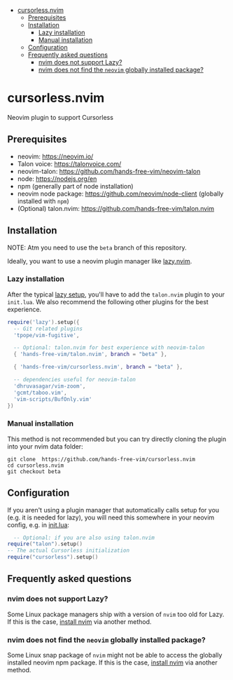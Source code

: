<!-- vim-markdown-toc GFM -->

- [cursorless.nvim](#cursorlessnvim)
  - [Prerequisites](#prerequisites)
  - [Installation](#installation)
    - [Lazy installation](#lazy-installation)
    - [Manual installation](#manual-installation)
  - [Configuration](#configuration)
  - [Frequently asked questions](#frequently-asked-questions)
    - [nvim does not support Lazy?](#nvim-does-not-support-lazy)
    - [nvim does not find the `neovim` globally installed package?](#nvim-does-not-find-the-neovim-globally-installed-package)

<!-- vim-markdown-toc -->

# cursorless.nvim

Neovim plugin to support Cursorless

## Prerequisites

- neovim: https://neovim.io/
- Talon voice: https://talonvoice.com/
- neovim-talon: https://github.com/hands-free-vim/neovim-talon
- node: https://nodejs.org/en
- npm (generally part of node installation)
- neovim node package: https://github.com/neovim/node-client (globally installed with `npm`)
- (Optional) talon.nvim: https://github.com/hands-free-vim/talon.nvim

## Installation

NOTE: Atm you need to use the `beta` branch of this repository.

Ideally, you want to use a neovim plugin manager like [lazy.nvim](https://github.com/folke/lazy.nvim).

### Lazy installation

After the typical [lazy setup](https://github.com/folke/lazy.nvim?tab=readme-ov-file#-installation), you'll have to add the `talon.nvim` plugin to your `init.lua`. We also recommend the following other plugins for the best experience.

```lua
require('lazy').setup({
  -- Git related plugins
  'tpope/vim-fugitive',

  -- Optional: talon.nvim for best experience with neovim-talon
  { 'hands-free-vim/talon.nvim', branch = "beta" },

  { 'hands-free-vim/cursorless.nvim', branch = "beta" },

  -- dependencies useful for neovim-talon
  'dhruvasagar/vim-zoom',
  'gcmt/taboo.vim',
  'vim-scripts/BufOnly.vim'
})
```

### Manual installation

This method is not recommended but you can try directly cloning the plugin into your nvim data folder:

```
git clone  https://github.com/hands-free-vim/cursorless.nvim
cd cursorless.nvim
git checkout beta
```

## Configuration

If you aren't using a plugin manager that automatically calls setup for you (e.g. it is needed for lazy), you will need this somewhere in your neovim config, e.g. in [init.lua](https://neovim.io/doc/user/lua-guide.html#lua-guide-config):

```lua
  -- Optional: if you are also using talon.nvim
require("talon").setup()
-- The actual Cursorless initialization
require("cursorless").setup()
```

## Frequently asked questions

### nvim does not support Lazy?

Some Linux package managers ship with a version of `nvim` too old for Lazy. If this is the case, [install nvim](https://github.com/neovim/neovim/blob/master/INSTALL.md) via another method.

### nvim does not find the `neovim` globally installed package?

Some Linux snap package of `nvim` might not be able to access the globally installed neovim npm package. If this is the case, [install nvim](https://github.com/neovim/neovim/blob/master/INSTALL.md) via another method.
